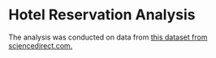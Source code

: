 # Hotel Reservation Analysis

The analysis was conducted on data from [this dataset from sciencedirect.com.](https://www.sciencedirect.com/science/article/pii/S2352340918315191)